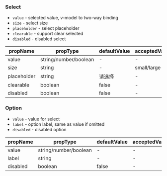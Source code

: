 ### Select

* `value` \- selected value, v-model to two-way binding
* `size` \- select size
* `placeholder` \- select placeholder
* `clearable` \- support clear selected
* `disabled` \- disabled select

|  propName  | propType | defaultValue | acceptedValue |
| ---------- | -------- | ------------ | ------------- |
| value      | string/number/boolean | - | -           |
| size       | string   | -            | small/large   |
| placeholder | string   | 请选择       | -             |
| clearable  | boolean  | false        | -             |
| disabled   | boolean  | false        | -             |

### Option

* `value` \- value for select
* `label` \- option label, same as value if omitted
* `disabled` \- disabled option

|  propName  | propType | defaultValue | acceptedValue |
| ---------- | -------- | ------------ | ------------- |
| value      | string/number/boolean | - | -           |
| label      | string   | -            | -             |
| disabled   | boolean  | false        | -             |
